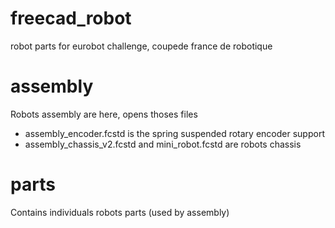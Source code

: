 # freecad_robot
robot parts for eurobot challenge, coupede france de robotique

# assembly
Robots assembly are here, opens thoses files
-	assembly_encoder.fcstd is the spring suspended rotary encoder support
- assembly_chassis_v2.fcstd and mini_robot.fcstd are robots chassis

# parts
Contains individuals robots parts (used by assembly)
